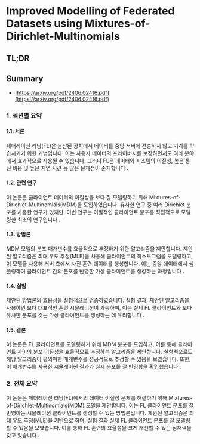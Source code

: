 # Improved Modelling of Federated Datasets using Mixtures-of-Dirichlet-Multinomials
## TL;DR
## Summary
- [https://arxiv.org/pdf/2406.02416.pdf](https://arxiv.org/pdf/2406.02416.pdf)

### 1. 섹션별 요약

#### 1.1. 서론
페더레이션 러닝(FL)은 분산된 장치에서 데이터를 중앙 서버에 전송하지 않고 기계를 학습시키기 위한 기법입니다. 이는 사용자 데이터의 프라이버시를 보장하면서도 여러 분야에서 효과적으로 사용될 수 있습니다. 그러나 FL은 데이터와 시스템의 이질성, 높은 통신 비용 및 높은 지연 시간 등 많은 문제점이 존재합니다  .

#### 1.2. 관련 연구
이 논문은 클라이언트 데이터의 이질성을 보다 잘 모델링하기 위해 Mixtures-of-Dirichlet-Multinomials(MDM)을 도입하였습니다. 유사한 연구 중 여러 Dirichlet 분포를 사용한 연구가 있지만, 이번 연구는 이질적인 클라이언트 분포를 직접적으로 모델링한 최초의 연구입니다  .

#### 1.3. 방법론
MDM 모델의 분포 매개변수를 효율적으로 추정하기 위한 알고리즘을 제안합니다. 제안된 알고리즘은 최대 우도 추정(MLE)을 사용해 클라이언트의 히스토그램을 모델링하고, 이 모델을 사용해 서버 측에서 사전 훈련 데이터를 생성합니다. 이는 중앙 데이터에서 샘플링하여 클라이언트 간의 분포를 반영한 가상 클라이언트를 생성하는 과정입니다  .

#### 1.4. 실험
제안된 방법론의 효용성을 실험적으로 검증하였습니다. 실험 결과, 제안된 알고리즘을 사용하면 보다 대표적인 훈련 시뮬레이션이 가능하며, 이는 실제 FL 클라이언트와 보다 유사한 분포를 갖는 가상 클라이언트를 생성하는 데 유리합니다  .

#### 1.5. 결론
이 논문은 FL 클라이언트를 모델링하기 위해 MDM 분포를 도입하고, 이를 통해 클라이언트 사이의 분포 이질성을 효율적으로 추정하는 알고리즘을 제안합니다. 실험적으로도 해당 알고리즘이 유의미한 매개변수를 성공적으로 추정할 수 있음을 보였습니다. 또한, 이 매개변수를 사용한 시뮬레이션 결과가 실제 분포를 잘 반영함을 확인했습니다  .

### 2. 전체 요약
이 논문은 페더레이션 러닝(FL)에서의 데이터 이질성 문제를 해결하기 위해 Mixtures-of-Dirichlet-Multinomials(MDM) 모델을 제안합니다. 이는 FL 클라이언트 분포를 잘 반영하는 시뮬레이션 클라이언트를 생성할 수 있는 방법론입니다. 제안된 알고리즘은 최대 우도 추정(MLE)을 기반으로 하며, 실험 결과 실제 FL 클라이언트 분포를 잘 모델링할 수 있음을 보였습니다. 이를 통해 FL 훈련의 효율성을 크게 개선할 수 있는 잠재력을 갖고 있습니다  .